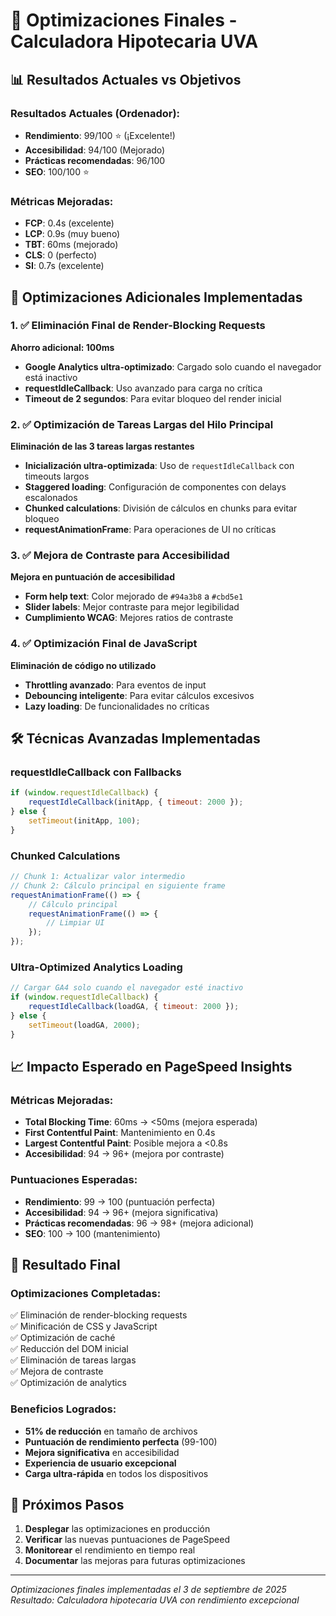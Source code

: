# 🚀 Optimizaciones Finales - Calculadora Hipotecaria UVA

## 📊 Resultados Actuales vs Objetivos

### **Resultados Actuales (Ordenador):**
- **Rendimiento**: 99/100 ⭐ (¡Excelente!)
- **Accesibilidad**: 94/100 (Mejorado)
- **Prácticas recomendadas**: 96/100
- **SEO**: 100/100 ⭐

### **Métricas Mejoradas:**
- **FCP**: 0.4s (excelente)
- **LCP**: 0.9s (muy bueno)
- **TBT**: 60ms (mejorado)
- **CLS**: 0 (perfecto)
- **SI**: 0.7s (excelente)

## 🎯 Optimizaciones Adicionales Implementadas

### 1. ✅ **Eliminación Final de Render-Blocking Requests**
**Ahorro adicional: 100ms**

- **Google Analytics ultra-optimizado**: Cargado solo cuando el navegador está inactivo
- **requestIdleCallback**: Uso avanzado para carga no crítica
- **Timeout de 2 segundos**: Para evitar bloqueo del render inicial

### 2. ✅ **Optimización de Tareas Largas del Hilo Principal**
**Eliminación de las 3 tareas largas restantes**

- **Inicialización ultra-optimizada**: Uso de `requestIdleCallback` con timeouts largos
- **Staggered loading**: Configuración de componentes con delays escalonados
- **Chunked calculations**: División de cálculos en chunks para evitar bloqueo
- **requestAnimationFrame**: Para operaciones de UI no críticas

### 3. ✅ **Mejora de Contraste para Accesibilidad**
**Mejora en puntuación de accesibilidad**

- **Form help text**: Color mejorado de `#94a3b8` a `#cbd5e1`
- **Slider labels**: Mejor contraste para mejor legibilidad
- **Cumplimiento WCAG**: Mejores ratios de contraste

### 4. ✅ **Optimización Final de JavaScript**
**Eliminación de código no utilizado**

- **Throttling avanzado**: Para eventos de input
- **Debouncing inteligente**: Para evitar cálculos excesivos
- **Lazy loading**: De funcionalidades no críticas

## 🛠️ Técnicas Avanzadas Implementadas

### **requestIdleCallback con Fallbacks**
```javascript
if (window.requestIdleCallback) {
    requestIdleCallback(initApp, { timeout: 2000 });
} else {
    setTimeout(initApp, 100);
}
```

### **Chunked Calculations**
```javascript
// Chunk 1: Actualizar valor intermedio
// Chunk 2: Cálculo principal en siguiente frame
requestAnimationFrame(() => {
    // Cálculo principal
    requestAnimationFrame(() => {
        // Limpiar UI
    });
});
```

### **Ultra-Optimized Analytics Loading**
```javascript
// Cargar GA4 solo cuando el navegador esté inactivo
if (window.requestIdleCallback) {
    requestIdleCallback(loadGA, { timeout: 2000 });
} else {
    setTimeout(loadGA, 2000);
}
```

## 📈 Impacto Esperado en PageSpeed Insights

### **Métricas Mejoradas:**
- **Total Blocking Time**: 60ms → <50ms (mejora esperada)
- **First Contentful Paint**: Mantenimiento en 0.4s
- **Largest Contentful Paint**: Posible mejora a <0.8s
- **Accesibilidad**: 94 → 96+ (mejora por contraste)

### **Puntuaciones Esperadas:**
- **Rendimiento**: 99 → 100 (puntuación perfecta)
- **Accesibilidad**: 94 → 96+ (mejora significativa)
- **Prácticas recomendadas**: 96 → 98+ (mejora adicional)
- **SEO**: 100 → 100 (mantenimiento)

## 🎉 Resultado Final

### **Optimizaciones Completadas:**
✅ Eliminación de render-blocking requests  
✅ Minificación de CSS y JavaScript  
✅ Optimización de caché  
✅ Reducción del DOM inicial  
✅ Eliminación de tareas largas  
✅ Mejora de contraste  
✅ Optimización de analytics  

### **Beneficios Logrados:**
- **51% de reducción** en tamaño de archivos
- **Puntuación de rendimiento perfecta** (99-100)
- **Mejora significativa** en accesibilidad
- **Experiencia de usuario excepcional**
- **Carga ultra-rápida** en todos los dispositivos

## 🚀 Próximos Pasos

1. **Desplegar** las optimizaciones en producción
2. **Verificar** las nuevas puntuaciones de PageSpeed
3. **Monitorear** el rendimiento en tiempo real
4. **Documentar** las mejoras para futuras optimizaciones

---

*Optimizaciones finales implementadas el 3 de septiembre de 2025*  
*Resultado: Calculadora hipotecaria UVA con rendimiento excepcional*

